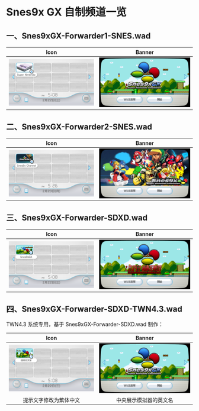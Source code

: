 # Snes9x GX 自制频道一览


## 一、Snes9xGX-Forwarder1-SNES.wad

| Icon | Banner |
| :---: | :---: |
| ![Icon](./Snes9xGX-Forwarder1-SNES-icon.png) | ![Banner](./Snes9xGX-Forwarder1-SNES-banner.png) |


## 二、Snes9xGX-Forwarder2-SNES.wad

| Icon | Banner |
| :---: | :---: |
| ![Icon](./Snes9xGX-Forwarder2-SNES-icon.png) | ![Banner](./Snes9xGX-Forwarder2-SNES-banner.png) |


## 三、Snes9xGX-Forwarder-SDXD.wad

| Icon | Banner |
| :---: | :---: |
| ![Icon](./Snes9xGX-Forwarder-SDXD-icon.png) | ![Banner](./Snes9xGX-Forwarder-SDXD-banner.png) |


## 四、Snes9xGX-Forwarder-SDXD-TWN4.3.wad

TWN4.3 系统专用，基于 Snes9xGX-Forwarder-SDXD.wad 制作：

| Icon | Banner |
| :---: | :---: |
| ![Icon](./Snes9xGX-Forwarder-SDXD-TWN4.3-icon.png) | ![Banner](./Snes9xGX-Forwarder-SDXD-TWN4.3-banner.png) |
| 提示文字修改为繁体中文 | 中央展示模拟器的英文名 |
